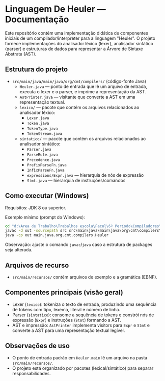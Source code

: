 
# Linguagem De Heuler — Documentação

Este repositório contém uma implementação didática de componentes iniciais de um compilador/interpreter para a linguagem "Heuler". O projeto fornece implementações do analisador léxico (lexer), analisador sintático (parser) e estruturas de dados para representar a Árvore de Sintaxe Abstrata (AST).

## Estrutura do projeto

- `src/main/java/main/java/org/cmt/compilers/` (código-fonte Java)
  - `Heuler.java` — ponto de entrada que lê um arquivo de entrada, executa o lexer e o parser, e imprime a representação da AST.
  - `AstPrinter.java` — visitante que converte a AST em uma representação textual.
  - `lexico/` — pacote que contém os arquivos relacionados ao analisador léxico:
    - `Lexer.java`
    - `Token.java`
    - `TokenType.java`
    - `TokenStream.java`
  - `sintatico/` — pacote que contém os arquivos relacionados ao analisador sintático:
    - `Parser.java`
    - `ParseRule.java`
    - `Precedence.java`
    - `PrefixParseFn.java`
    - `InfixParseFn.java`
    - `expressions/Expr.java` — hierarquia de nós de expressão
    - `Stmt.java` — hierarquia de instruções/comandos

## Como executar (Windows)

Requisitos: JDK 8 ou superior.

Exemplo mínimo (prompt do Windows):

```bat
cd "d:\Área de Trabalho\Trabalhos escola\Facul\6º Período\Compiladores\LinguagemDeHeuler"
javac -d out -sourcepath src src\main\java\main\java\org\cmt\compilers\Heuler.java
java -cp out main.java.org.cmt.compilers.Heuler
```

Observação: ajuste o comando `javac`/`java` caso a estrutura de packages seja alterada.

## Arquivos de recurso

- `src/main/recursos/` contém arquivos de exemplo e a gramática (EBNF).

## Componentes principais (visão geral)

- Lexer (`lexico`): tokeniza o texto de entrada, produzindo uma sequência de tokens com tipo, lexema, literal e número de linha.
- Parser (`sintatico`): consome a sequência de tokens e constrói nós de expressão (`Expr`) e instruções (`Stmt`) formando a AST.
- AST e impressão: `AstPrinter` implementa visitors para `Expr` e `Stmt` e converte a AST para uma representação textual legível.

## Observações de uso

- O ponto de entrada padrão em `Heuler.main` lê um arquivo na pasta `src/main/recursos/`.
- O projeto está organizado por pacotes (lexical/sintático) para separar responsabilidades.
